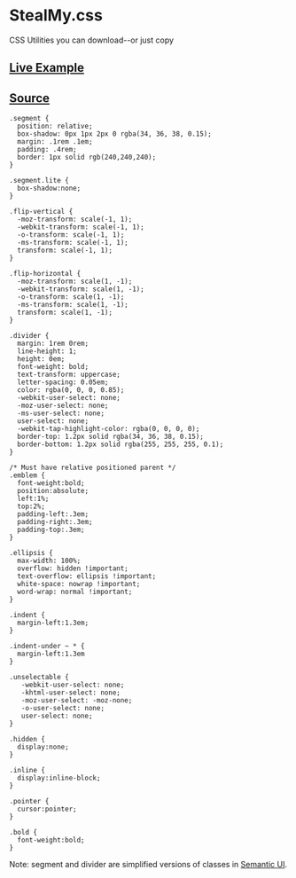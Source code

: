 # StealMy.css
CSS Utilities you can download--or just copy

## [Live Example](https://codepen.io/BrianRosamilia/pen/BRRvRJ)
## [Source](https://github.com/BrianRosamilia/StealMy.css/blob/master/smy.css)

```
.segment {
  position: relative;
  box-shadow: 0px 1px 2px 0 rgba(34, 36, 38, 0.15);
  margin: .1rem .1em;
  padding: .4rem;
  border: 1px solid rgb(240,240,240);
}

.segment.lite {
  box-shadow:none;
}

.flip-vertical {
  -moz-transform: scale(-1, 1);
  -webkit-transform: scale(-1, 1);
  -o-transform: scale(-1, 1);
  -ms-transform: scale(-1, 1);
  transform: scale(-1, 1);
}

.flip-horizontal {
  -moz-transform: scale(1, -1);
  -webkit-transform: scale(1, -1);
  -o-transform: scale(1, -1);
  -ms-transform: scale(1, -1);
  transform: scale(1, -1);
}

.divider {
  margin: 1rem 0rem;
  line-height: 1;
  height: 0em;
  font-weight: bold;
  text-transform: uppercase;
  letter-spacing: 0.05em;
  color: rgba(0, 0, 0, 0.85);
  -webkit-user-select: none;
  -moz-user-select: none;
  -ms-user-select: none;
  user-select: none;
  -webkit-tap-highlight-color: rgba(0, 0, 0, 0);
  border-top: 1.2px solid rgba(34, 36, 38, 0.15);
  border-bottom: 1.2px solid rgba(255, 255, 255, 0.1);
}

/* Must have relative positioned parent */
.emblem {
  font-weight:bold;
  position:absolute;
  left:1%;
  top:2%;
  padding-left:.3em;
  padding-right:.3em;
  padding-top:.3em;
}

.ellipsis {
  max-width: 100%; 
  overflow: hidden !important;
  text-overflow: ellipsis !important;
  white-space: nowrap !important;
  word-wrap: normal !important;
}

.indent {
  margin-left:1.3em;
}

.indent-under ~ * {
  margin-left:1.3em
}

.unselectable {
   -webkit-user-select: none;
   -khtml-user-select: none;
   -moz-user-select: -moz-none;
   -o-user-select: none;
   user-select: none;
}

.hidden {
  display:none;
}

.inline {
  display:inline-block;
}

.pointer {
  cursor:pointer;
}

.bold {
  font-weight:bold;
}
```

Note: segment and divider are simplified versions of classes in [Semantic UI](https://semantic-ui.com/).
